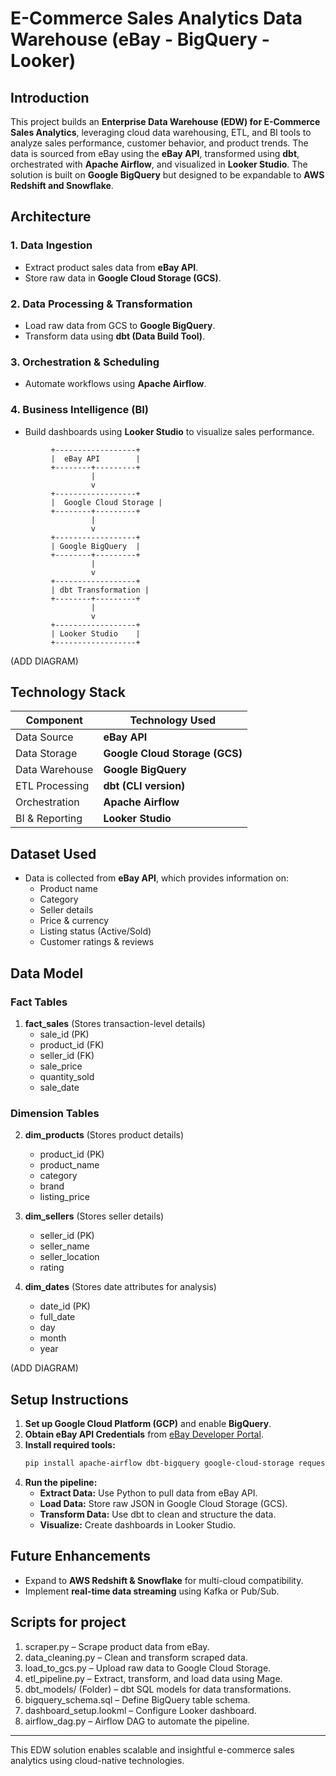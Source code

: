 # E-Commerce Sales Analytics Data Warehouse (eBay - BigQuery - Looker)

## Introduction
This project builds an **Enterprise Data Warehouse (EDW) for E-Commerce Sales Analytics**, leveraging cloud data warehousing, ETL, and BI tools to analyze sales performance, customer behavior, and product trends. The data is sourced from eBay using the **eBay API**, transformed using **dbt**, orchestrated with **Apache Airflow**, and visualized in **Looker Studio**. The solution is built on **Google BigQuery** but designed to be expandable to **AWS Redshift and Snowflake**.

## Architecture
### **1. Data Ingestion**
- Extract product sales data from **eBay API**.
- Store raw data in **Google Cloud Storage (GCS)**.

### **2. Data Processing & Transformation**
- Load raw data from GCS to **Google BigQuery**.
- Transform data using **dbt (Data Build Tool)**.

### **3. Orchestration & Scheduling**
- Automate workflows using **Apache Airflow**.

### **4. Business Intelligence (BI)**
- Build dashboards using **Looker Studio** to visualize sales performance.

```
         +------------------+
         |  eBay API        |
         +--------+---------+
                  |
                  v
         +------------------+
         |  Google Cloud Storage |
         +--------+---------+
                  |
                  v
         +------------------+
         | Google BigQuery  |
         +--------+---------+
                  |
                  v
         +------------------+
         | dbt Transformation |
         +--------+---------+
                  |
                  v
         +------------------+
         | Looker Studio    |
         +------------------+
```
(ADD DIAGRAM)

## Technology Stack
| Component        | Technology Used |
|-----------------|----------------|
| Data Source     | **eBay API** |
| Data Storage    | **Google Cloud Storage (GCS)** |
| Data Warehouse  | **Google BigQuery** |
| ETL Processing  | **dbt (CLI version)** |
| Orchestration   | **Apache Airflow** |
| BI & Reporting  | **Looker Studio** |

## Dataset Used
- Data is collected from **eBay API**, which provides information on:
  - Product name
  - Category
  - Seller details
  - Price & currency
  - Listing status (Active/Sold)
  - Customer ratings & reviews
  
## Data Model
### **Fact Tables**
1. **fact_sales** (Stores transaction-level details)
   - sale_id (PK)
   - product_id (FK)
   - seller_id (FK)
   - sale_price
   - quantity_sold
   - sale_date

### **Dimension Tables**
2. **dim_products** (Stores product details)
   - product_id (PK)
   - product_name
   - category
   - brand
   - listing_price

3. **dim_sellers** (Stores seller details)
   - seller_id (PK)
   - seller_name
   - seller_location
   - rating

4. **dim_dates** (Stores date attributes for analysis)
   - date_id (PK)
   - full_date
   - day
   - month
   - year

(ADD DIAGRAM)

## Setup Instructions
1. **Set up Google Cloud Platform (GCP)** and enable **BigQuery**.
2. **Obtain eBay API Credentials** from [eBay Developer Portal](https://developer.ebay.com/).
3. **Install required tools:**
   ```sh
   pip install apache-airflow dbt-bigquery google-cloud-storage requests pandas
   ```
4. **Run the pipeline:**
   - **Extract Data:** Use Python to pull data from eBay API.
   - **Load Data:** Store raw JSON in Google Cloud Storage (GCS).
   - **Transform Data:** Use dbt to clean and structure the data.
   - **Visualize:** Create dashboards in Looker Studio.

## Future Enhancements
- Expand to **AWS Redshift & Snowflake** for multi-cloud compatibility.
- Implement **real-time data streaming** using Kafka or Pub/Sub.

## Scripts for project
1. scraper.py – Scrape product data from eBay.
2. data_cleaning.py – Clean and transform scraped data.
3. load_to_gcs.py – Upload raw data to Google Cloud Storage.
4. etl_pipeline.py – Extract, transform, and load data using Mage.
5. dbt_models/ (Folder) – dbt SQL models for data transformations.
6. bigquery_schema.sql – Define BigQuery table schema.
7. dashboard_setup.lookml – Configure Looker dashboard.
8. airflow_dag.py – Airflow DAG to automate the pipeline.

---
This EDW solution enables scalable and insightful e-commerce sales analytics using cloud-native technologies.
